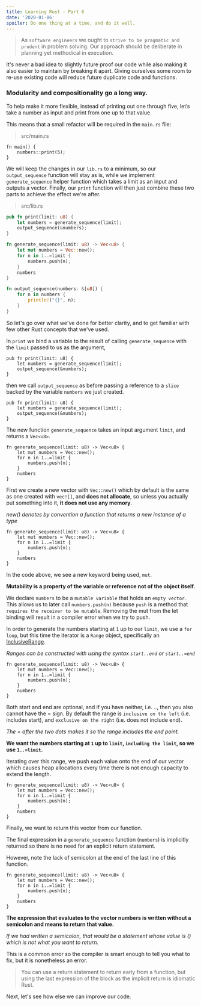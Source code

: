 ```yaml
---
title: Learning Rust - Part 6
date: '2020-01-06'
spoiler: Do one thing at a time, and do it well.
---
```


> As `software engineers` we ought to `strive to be pragmatic and prudent` in problem solving.
> Our approach should be deliberate in planning yet methodical in execution.

It's never a bad idea to slightly future proof our code while also making it also easier to maintain by breaking it apart.
Giving ourselves some room to re-use existing code will reduce future duplicate code and functions.

### Modularity and compositionality go a long way.

To help make it more flexible,
instead of printing out one through five,
let’s take a number as input and print from one up to that value.

This means that a small refactor will be required in the `main.rs` file:
> src/main.rs
```rust{2}
fn main() {
    numbers::print(5);
}

```

We will keep the changes in our `lib.rs` to a minimum, so our `output_sequence` function will stay as is,
while we implement `generate_sequence` helper function which takes a limit as an input and outputs a vector.
Finally, our `print` function will then just combine these two parts to achieve the effect we're after.
> src/lib.rs
```rust
pub fn print(limit: u8) {
    let numbers = generate_sequence(limit);
    output_sequence(&numbers);
}

fn generate_sequence(limit: u8) -> Vec<u8> {
    let mut numbers = Vec::new();
    for n in 1..=limit {
        numbers.push(n);
    }
    numbers
}

fn output_sequence(numbers: &[u8]) {
    for n in numbers {
        println!("{}", n);
    }
}
```

So let's go over what we've done for better clarity, and to get familiar with few other Rust concepts that we've used.

In `print` we bind a variable to the result of calling `generate_sequence` with the `limit` passed to us as the argument,
```rust{2}
pub fn print(limit: u8) {
    let numbers = generate_sequence(limit);
    output_sequence(&numbers);
}
```
then we call `output_sequence` as before passing a reference to a `slice` backed by the variable `numbers` we just created.
```rust{3}
pub fn print(limit: u8) {
    let numbers = generate_sequence(limit);
    output_sequence(&numbers);
}
```

The new function `generate_sequence` takes an input argument `limit`, and returns a `Vec<u8>`.
```rust{1}
fn generate_sequence(limit: u8) -> Vec<u8> {
    let mut numbers = Vec::new();
    for n in 1..=limit {
        numbers.push(n);
    }
    numbers
}
```

First we create a new vector with `Vec::new()` which by default is the same as one created with `vec![]`,
and **does not allocate**, so unless you actually put something into it, **it does not use any memory**.

*new() denotes by convention a function that returns a new instance of a type*
```rust{2}
fn generate_sequence(limit: u8) -> Vec<u8> {
    let mut numbers = Vec::new();
    for n in 1..=limit {
        numbers.push(n);
    }
    numbers
}
```

In the code above, we see a new keyword being used, `mut`.

**Mutability is a property of the variable or reference not of the object itself.**

We declare `numbers` to be a `mutable variable` that holds an `empty vector`.
This allows us to later call `numbers.push(n)` because `push` is a method that `requires the receiver to be mutable`.
Removing the mut from the let binding will result in a compiler error when we try to push.

In order to generate the numbers starting at `1` up to our `limit`, we use a `for loop`,
but this time the iterator is a `Range` object,
specifically an [InclusiveRange](https://doc.rust-lang.org/std/ops/struct.RangeInclusive.html).

*Ranges can be constructed with using the syntax `start..end` or `start..=end`*

```rust{3}
fn generate_sequence(limit: u8) -> Vec<u8> {
    let mut numbers = Vec::new();
    for n in 1..=limit {
        numbers.push(n);
    }
    numbers
}
```

Both start and end are optional, and if you have neither, i.e. .., then you also cannot have the = sign.
By default the range is `inclusive on the left` (i.e. includes start), and `exclusive on the right` (i.e. does not include end).

*The = after the two dots makes it so the range includes the end point.*

**We want the numbers starting at `1` up to `limit`, `including the limit`, so we use `1..=limit`.**

Iterating over this range,
we push each value onto the end of our vector which causes heap allocations every time there is not enough capacity to extend the length.

```rust{4}
fn generate_sequence(limit: u8) -> Vec<u8> {
    let mut numbers = Vec::new();
    for n in 1..=limit {
        numbers.push(n);
    }
    numbers
}
```

Finally, we want to return this vector from our function.

The final expression in a `generate_sequence` function (`numbers`) is implicitly returned so there is no need for an explicit return statement.

However, note the lack of semicolon at the end of the last line of this function.

```rust{5}
fn generate_sequence(limit: u8) -> Vec<u8> {
    let mut numbers = Vec::new();
    for n in 1..=limit {
        numbers.push(n);
    }
    numbers
}
```

**The expression that evaluates to the vector numbers is written without a semicolon and means to return that value.**

*If we had written a semicolon, that would be a statement whose value is () which is not what you want to return.*

This is a common error so the compiler is smart enough to tell you what to fix, but it is nonetheless an error.

> You can use a return statement to return early from a function,
> but using the last expression of the block as the implicit return is idiomatic Rust.

Next, let's see how else we can improve our code.

